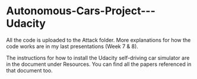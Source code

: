 # Autonomous-Cars-Project---Udacity
All the code is uploaded to the Attack folder. More explanations for how the code works are in my last presentations (Week 7 & 8). 

The instructions for how to install the Udacity self-driving car simulator are in the document under Resources. You can find all the papers referenced in that document too. 
